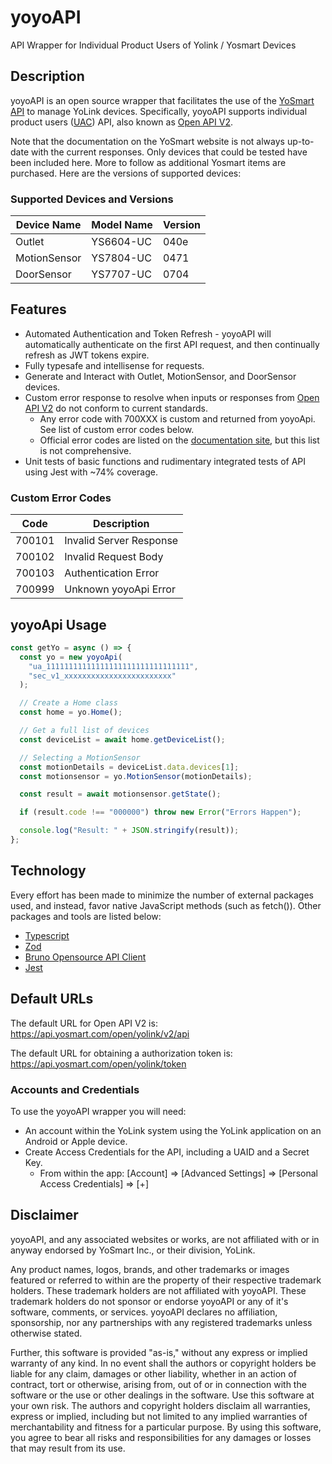 # yoyoAPI

API Wrapper for Individual Product Users of Yolink / Yosmart Devices

## Description

yoyoAPI is an open source wrapper that facilitates the use of the [YoSmart API](http://doc.yosmart.com) to manage YoLink devices. Specifically, yoyoAPI supports individual product users ([UAC](http://doc.yosmart.com/docs/overall/intro)) API, also known as [Open API V2](http://doc.yosmart.com/docs/protocol/openAPIV2).

Note that the documentation on the YoSmart website is not always up-to-date with the current responses. Only devices that could be tested have been included here. More to follow as additional Yosmart items are purchased. Here are the versions of supported devices:

### Supported Devices and Versions

| Device Name  | Model Name | Version |
| ------------ | ---------- | ------- |
| Outlet       | YS6604-UC  | 040e    |
| MotionSensor | YS7804-UC  | 0471    |
| DoorSensor   | YS7707-UC  | 0704    |

## Features

- Automated Authentication and Token Refresh - yoyoAPI will automatically authenticate on the first API request, and then continually refresh as JWT tokens expire.
- Fully typesafe and intellisense for requests.
- Generate and Interact with Outlet, MotionSensor, and DoorSensor devices.
- Custom error response to resolve when inputs or responses from [Open API V2](http://doc.yosmart.com/docs/protocol/openAPIV2) do not conform to current standards.
  - Any error code with 700XXX is custom and returned from yoyoApi. See list of custom error codes below.
  - Official error codes are listed on the [documentation site](http://doc.yosmart.com/docs/protocol/Code), but this list is not comprehensive.
- Unit tests of basic functions and rudimentary integrated tests of API using Jest with ~74% coverage.

### Custom Error Codes

| Code   | Description             |
| ------ | ----------------------- |
| 700101 | Invalid Server Response |
| 700102 | Invalid Request Body    |
| 700103 | Authentication Error    |
| 700999 | Unknown yoyoApi Error   |

## yoyoApi Usage

```js
const getYo = async () => {
  const yo = new yoyoApi(
    "ua_11111111111111111111111111111111",
    "sec_v1_xxxxxxxxxxxxxxxxxxxxxxxx"
  );

  // Create a Home class
  const home = yo.Home();

  // Get a full list of devices
  const deviceList = await home.getDeviceList();

  // Selecting a MotionSensor
  const motionDetails = deviceList.data.devices[1];
  const motionsensor = yo.MotionSensor(motionDetails);

  const result = await motionsensor.getState();

  if (result.code !== "000000") throw new Error("Errors Happen");

  console.log("Result: " + JSON.stringify(result));
};
```

## Technology

Every effort has been made to minimize the number of external packages used, and instead, favor native JavaScript methods (such as fetch()). Other packages and tools are listed below:

- [Typescript](https://www.typescriptlang.org/)
- [Zod](https://zod.dev)
- [Bruno Opensource API Client](https://www.usebruno.com)
- [Jest](https://jestjs.io)

## Default URLs

The default URL for Open API V2 is: <https://api.yosmart.com/open/yolink/v2/api>

The default URL for obtaining a authorization token is: <https://api.yosmart.com/open/yolink/token>

### Accounts and Credentials

To use the yoyoAPI wrapper you will need:

- An account within the YoLink system using the YoLink application on an Android or Apple device.
- Create Access Credentials for the API, including a UAID and a Secret Key.
  - From within the app: [Account] => [Advanced Settings] => [Personal Access Credentials] => [+]

## Disclaimer

yoyoAPI, and any associated websites or works, are not affiliated with or in anyway endorsed by YoSmart Inc., or their division, YoLink.

Any product names, logos, brands, and other trademarks or images featured or referred to within are the property of their respective trademark holders. These trademark holders are not affiliated with yoyoAPI. These trademark holders do not sponsor or endorse yoyoAPI or any of it's software, comments, or services. yoyoAPI declares no affiliation, sponsorship, nor any partnerships with any registered trademarks unless otherwise stated.

Further, this software is provided "as-is," without any express or implied warranty of any kind. In no event shall the authors or copyright holders be liable for any claim, damages or other liability, whether in an action of contract, tort or otherwise, arising from, out of or in connection with the software or the use or other dealings in the software. Use this software at your own risk. The authors and copyright holders disclaim all warranties, express or implied, including but not limited to any implied warranties of merchantability and fitness for a particular purpose. By using this software, you agree to bear all risks and responsibilities for any damages or losses that may result from its use.
